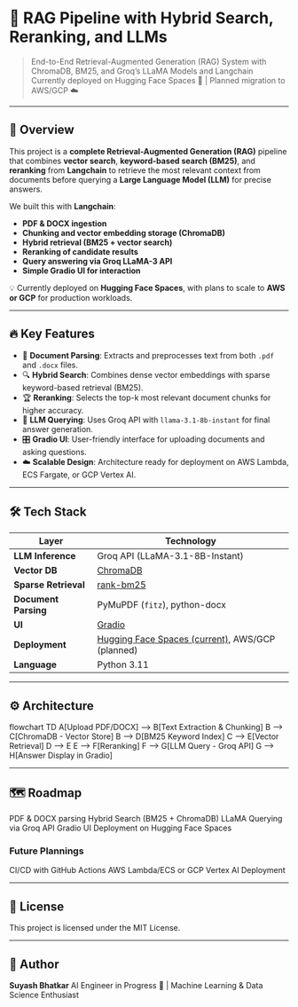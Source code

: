 # 🧠 RAG Pipeline with Hybrid Search, Reranking, and LLMs  
> End-to-End Retrieval-Augmented Generation (RAG) System with ChromaDB, BM25, and Groq’s LLaMA Models and Langchain  
> Currently deployed on Hugging Face Spaces 🚀 | Planned migration to AWS/GCP ☁️

---

## 📌 Overview  
This project is a **complete Retrieval-Augmented Generation (RAG)** pipeline that combines **vector search**, **keyword-based search (BM25)**, and **reranking** from **Langchain** to retrieve the most relevant context from documents before querying a **Large Language Model (LLM)** for precise answers.  

We built this with **Langchain**:  
- **PDF & DOCX ingestion**  
- **Chunking and vector embedding storage (ChromaDB)**  
- **Hybrid retrieval (BM25 + vector search)**  
- **Reranking of candidate results**  
- **Query answering via Groq LLaMA-3 API**  
- **Simple Gradio UI for interaction**  

💡 Currently deployed on **Hugging Face Spaces**, with plans to scale to **AWS or GCP** for production workloads.

---

## 🔥 Key Features
- 📂 **Document Parsing**: Extracts and preprocesses text from both `.pdf` and `.docx` files.  
- 🔍 **Hybrid Search**: Combines dense vector embeddings with sparse keyword-based retrieval (BM25).  
- 🏆 **Reranking**: Selects the top-k most relevant document chunks for higher accuracy.  
- 🤖 **LLM Querying**: Uses Groq API with `llama-3.1-8b-instant` for final answer generation.  
- 🎛️ **Gradio UI**: User-friendly interface for uploading documents and asking questions.  
- ☁️ **Scalable Design**: Architecture ready for deployment on AWS Lambda, ECS Fargate, or GCP Vertex AI.

---

## 🛠️ Tech Stack

| Layer                | Technology                                                                 |
|----------------------|---------------------------------------------------------------------------|
| **LLM Inference**    | Groq API (LLaMA-3.1-8B-Instant)                                           |
| **Vector DB**        | [ChromaDB](https://www.trychroma.com/)                                   |
| **Sparse Retrieval** | [rank-bm25](https://pypi.org/project/rank-bm25/)                         |
| **Document Parsing** | PyMuPDF (`fitz`), python-docx                                             |
| **UI**               | [Gradio](https://gradio.app/)                                            |
| **Deployment**       | [Hugging Face Spaces (current)](https://huggingface.co/spaces/SKB3002/Advanced-RAG-with-Hybrid-Search-and-Reranking), AWS/GCP (planned)                         |
| **Language**         | Python 3.11                                                              |

---

## ⚙️ Architecture

flowchart TD
    A[Upload PDF/DOCX] --> B[Text Extraction & Chunking]
    B --> C[ChromaDB - Vector Store]
    B --> D[BM25 Keyword Index]
    C --> E[Vector Retrieval]
    D --> E
    E --> F[Reranking]
    F --> G[LLM Query - Groq API]
    G --> H[Answer Display in Gradio]

---

## 🗺️ Roadmap
PDF & DOCX parsing
Hybrid Search (BM25 + ChromaDB)
LLaMA Querying via Groq API
Gradio UI Deployment on Hugging Face Spaces
### Future Plannings
CI/CD with GitHub Actions
AWS Lambda/ECS or GCP Vertex AI Deployment

---

## 📜 License
This project is licensed under the MIT License.

---

## 👤 Author
**Suyash Bhatkar**
AI Engineer in Progress 🚀 | Machine Learning & Data Science Enthusiast
 
